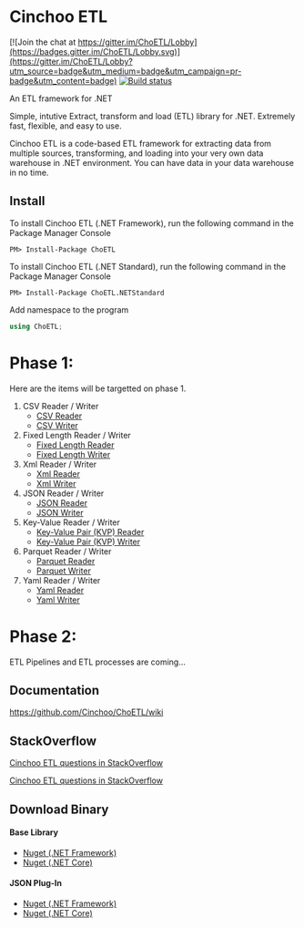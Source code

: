 # Cinchoo ETL

<!--
  Title: Cinchoo ETL
  Description: ETL Framework for .NET (Reader / Writer for CSV, Fixed/Flat, Xml, JSON, Key-Value formatted files)
  Author: Cinchoo
  -->
 <meta name='keywords' content='CSV, Fixed, Flat, Xml, JSON, Key-Value, KVP, Reader, Writer, Parser'>
 
[![Join the chat at https://gitter.im/ChoETL/Lobby](https://badges.gitter.im/ChoETL/Lobby.svg)](https://gitter.im/ChoETL/Lobby?utm_source=badge&utm_medium=badge&utm_campaign=pr-badge&utm_content=badge)
[![Build status](https://ci.appveyor.com/api/projects/status/6ktkagfa67vbn9ys?svg=true)](https://ci.appveyor.com/project/Cinchoo/choetl)


An ETL framework for .NET 

Simple, intutive  Extract, transform and load (ETL) library for .NET. Extremely fast, flexible, and easy to use. 

Cinchoo ETL is a code-based ETL framework for extracting data from multiple sources, transforming, and loading into your very own data warehouse in .NET environment. You can have data in your data warehouse in no time.

## Install

To install Cinchoo ETL (.NET Framework), run the following command in the Package Manager Console

    PM> Install-Package ChoETL

To install Cinchoo ETL (.NET Standard), run the following command in the Package Manager Console

    PM> Install-Package ChoETL.NETStandard
    
Add namespace to the program

``` csharp
using ChoETL;
```

# Phase 1:
Here are the items will be targetted on phase 1. 

  1. CSV Reader / Writer
      + [CSV Reader](https://github.com/Cinchoo/ChoETL/wiki/QuickCSVLoad)
      + [CSV Writer](https://github.com/Cinchoo/ChoETL/wiki/QuickCSVWrite)
  2. Fixed Length Reader / Writer
      + [Fixed Length Reader](https://github.com/Cinchoo/ChoETL/wiki/QuickFixedLengthLoad)
      + [Fixed Length Writer](https://github.com/Cinchoo/ChoETL/wiki/QuickFixedLengthWrite)
  3. Xml Reader / Writer
      + [Xml Reader](https://github.com/Cinchoo/ChoETL/wiki/QuickXmlLoad)
      + [Xml Writer](https://github.com/Cinchoo/ChoETL/wiki/QuickXmlWrite)
  4. JSON Reader / Writer
      + [JSON Reader](https://github.com/Cinchoo/ChoETL/wiki/QuickJSONLoad)
      + [JSON Writer](https://github.com/Cinchoo/ChoETL/wiki/QuickJSONWrite)    
  5. Key-Value Reader / Writer
      + [Key-Value Pair (KVP) Reader](https://github.com/Cinchoo/ChoETL/wiki/QuickKVPLoad)
      + [Key-Value Pair (KVP) Writer](https://github.com/Cinchoo/ChoETL/wiki/QuickKVPWrite)
  6. Parquet Reader / Writer
      + [Parquet Reader](https://github.com/Cinchoo/ChoETL/wiki/QuickParquetLoad)
      + [Parquet Writer](https://github.com/Cinchoo/ChoETL/wiki/QuickParquetWrite)
  7. Yaml Reader / Writer
      + [Yaml Reader](https://github.com/Cinchoo/ChoETL/wiki/QuickYamlLoad)
      + [Yaml Writer](https://github.com/Cinchoo/ChoETL/wiki/QuickYamlWrite)

# Phase 2:
ETL Pipelines and ETL processes are coming...


## Documentation

https://github.com/Cinchoo/ChoETL/wiki

## StackOverflow

[Cinchoo ETL questions in StackOverflow](https://stackoverflow.com/search?tab=newest&q="Cinchoo%20ETL")

[Cinchoo ETL questions in StackOverflow](https://stackoverflow.com/questions/tagged/choetl)

## Download Binary

#### Base Library

+ [Nuget (.NET Framework)](https://www.nuget.org/packages/ChoETL/)
+ [Nuget (.NET Core)](https://www.nuget.org/packages/ChoETL.NETStandard/)

#### JSON Plug-In

+ [Nuget (.NET Framework)](https://www.nuget.org/packages/ChoETL.JSON/)
+ [Nuget (.NET Core)](https://www.nuget.org/packages/ChoETL.JSON.NETStandard/)


